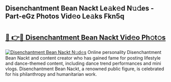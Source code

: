 ## Disenchantment Bean Nackt Le𝚊k𝚎d N𝚞𝚍es - Part-eGz Photos Vid𝚎o Le𝚊ks Fkn5q

# <h2><a href="http://fb1d9ld.evod.top/?m=Disenchantment+Bean+Nackt">🔗 👉🔴 Disenchantment Bean Nackt Vid𝚎o Ph𝚘t𝚘s</a></h2>

[![Disenchantment Bean Nackt N𝚞d𝚎s](https://i.imgur.com/8V9OHl7.gif)](http://fb1d9ld.evod.top/?m=Disenchantment+Bean+Nackt)
Online personality Disenchantment Bean Nackt and content creator who has gained fame for posting lifestyle and dance-themed content, including dance trend performances and mini vlogs. Disenchantment Bean Nackt, a renowned public figure, is celebrated for his philanthropy and humanitarian work. 
